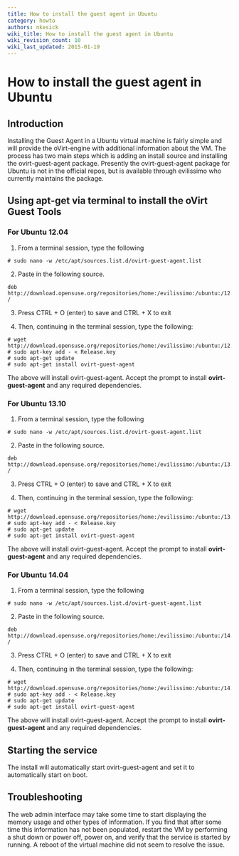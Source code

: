 ```yaml
---
title: How to install the guest agent in Ubuntu
category: howto
authors: nkesick
wiki_title: How to install the guest agent in Ubuntu
wiki_revision_count: 10
wiki_last_updated: 2015-01-19
---
```


# How to install the guest agent in Ubuntu

## Introduction

Installing the Guest Agent in a Ubuntu virtual machine is fairly simple and will provide the oVirt-engine with additional information about the VM. The process has two main steps which is adding an install source and installing the ovirt-guest-agent package. Presently the ovirt-guest-agent package for Ubuntu is not in the official repos, but is available through evilissimo who currently maintains the package.

## Using apt-get via terminal to install the oVirt Guest Tools

### For Ubuntu 12.04

1. From a terminal session, type the following

<!-- -->

    # sudo nano -w /etc/apt/sources.list.d/ovirt-guest-agent.list

2. Paste in the following source.

<!-- -->

    deb http://download.opensuse.org/repositories/home:/evilissimo:/ubuntu:/12.04/xUbuntu_12.04/ /

3. Press CTRL + O (enter) to save and CTRL + X to exit

4. Then, continuing in the terminal session, type the following:

<!-- -->

    # wget http://download.opensuse.org/repositories/home:/evilissimo:/ubuntu:/12.04/xUbuntu_12.04/Release.key
    # sudo apt-key add - < Release.key  
    # sudo apt-get update
    # sudo apt-get install ovirt-guest-agent

The above will install ovirt-guest-agent. Accept the prompt to install **ovirt-guest-agent** and any required dependencies.

### For Ubuntu 13.10

1. From a terminal session, type the following

<!-- -->

    # sudo nano -w /etc/apt/sources.list.d/ovirt-guest-agent.list

2. Paste in the following source.

<!-- -->

    deb http://download.opensuse.org/repositories/home:/evilissimo:/ubuntu:/13.10/xUbuntu_13.10/ /

3. Press CTRL + O (enter) to save and CTRL + X to exit

4. Then, continuing in the terminal session, type the following:

<!-- -->

    # wget http://download.opensuse.org/repositories/home:/evilissimo:/ubuntu:/13.10/xUbuntu_13.10/Release.key
    # sudo apt-key add - < Release.key  
    # sudo apt-get update
    # sudo apt-get install ovirt-guest-agent

The above will install ovirt-guest-agent. Accept the prompt to install **ovirt-guest-agent** and any required dependencies.

### For Ubuntu 14.04

1. From a terminal session, type the following

<!-- -->

    # sudo nano -w /etc/apt/sources.list.d/ovirt-guest-agent.list

2. Paste in the following source.

<!-- -->

    deb http://download.opensuse.org/repositories/home:/evilissimo:/ubuntu:/14.04/xUbuntu_14.04/ /

3. Press CTRL + O (enter) to save and CTRL + X to exit

4. Then, continuing in the terminal session, type the following:

<!-- -->

    # wget http://download.opensuse.org/repositories/home:/evilissimo:/ubuntu:/14.04/xUbuntu_14.04//Release.key
    # sudo apt-key add - < Release.key  
    # sudo apt-get update
    # sudo apt-get install ovirt-guest-agent

The above will install ovirt-guest-agent. Accept the prompt to install **ovirt-guest-agent** and any required dependencies.

## Starting the service

The install will automatically start ovirt-guest-agent and set it to automatically start on boot.

## Troubleshooting

The web admin interface may take some time to start displaying the memory usage and other types of information. If you find that after some time this information has not been populated, restart the VM by performing a shut down or power off, power on, and verify that the service is started by running. A reboot of the virtual machine did not seem to resolve the issue.
